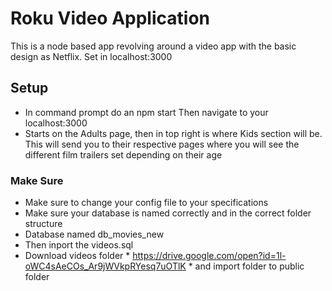 # Roku Video Application
This is a node based app revolving around a video app with the basic design as Netflix.
Set in localhost:3000
## Setup
* In command prompt do an npm start
Then navigate to your localhost:3000
* Starts on the Adults page, then in top right is where Kids section will be. This will send you to their respective pages where you will see the different film trailers set depending on their age
### Make Sure
* Make sure to change your config file to your specifications
* Make sure your database is named correctly and in the correct folder structure
* Database named db_movies_new
* Then inport the videos.sql
* Download videos folder *
 https://drive.google.com/open?id=1l-oWC4sAeCOs_Ar9jWVkpRYesq7uOTlK *
 and import folder to public folder
